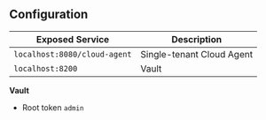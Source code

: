 ## Configuration

| Exposed Service              | Description               |
|------------------------------|---------------------------|
| `localhost:8080/cloud-agent` | Single-tenant Cloud Agent |
| `localhost:8200`             | Vault                     |

__Vault__

- Root token `admin`
